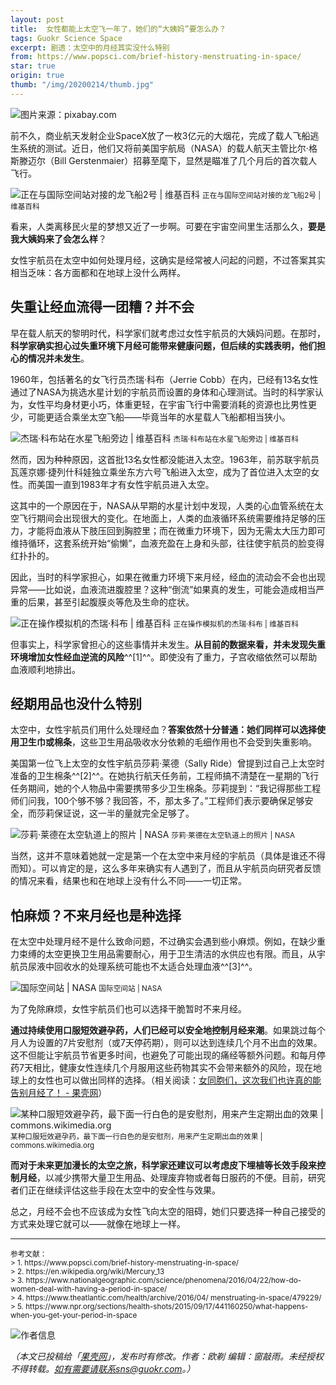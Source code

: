 ```yaml
---
layout: post
title:  女性都能上太空飞一年了，她们的“大姨妈”要怎么办？
tags: Guokr Science Space
excerpt: 剧透：太空中的月经其实没什么特别
from: https://www.popsci.com/brief-history-menstruating-in-space/
star: true
origin: true
thumb: "/img/20200214/thumb.jpg"
---
```


![图片来源：pixabay.com]({{site.cdn}}/img/20200214/001.jpg)

前不久，商业航天发射企业SpaceX放了一枚3亿元的大烟花，完成了载人飞船逃生系统的测试。近日，他们又将前美国宇航局（NASA）的载人航天主管比尔·格斯滕迈尔（Bill Gerstenmaier）招募至麾下，显然是瞄准了几个月后的首次载人飞行。

![正在与国际空间站对接的龙飞船2号 | 维基百科]({{site.cdn}}/img/20200214/001.jpg)
<small>正在与国际空间站对接的龙飞船2号 | 维基百科</small>

看来，人类离移民火星的梦想又近了一步啊。可要在宇宙空间里生活那么久，**要是我大姨妈来了会怎么样**？

女性宇航员在太空中如何处理月经，这确实是经常被人问起的问题，不过答案其实相当乏味：<span class="hl">各方面都和在地球上没什么两样</span>。

## 失重让经血流得一团糟？并不会 

早在载人航天的黎明时代，科学家们就考虑过女性宇航员的大姨妈问题。在那时，**科学家确实担心过失重环境下月经可能带来健康问题，但后续的实践表明，他们担心的情况并未发生**。

1960年，包括著名的女飞行员杰瑞·科布（Jerrie Cobb）在内，已经有13名女性通过了NASA为挑选水星计划的宇航员而设置的身体和心理测试。当时的科学家认为，女性平均身材更小巧，体重更轻，在宇宙飞行中需要消耗的资源也比男性更少，可能更适合乘坐太空飞船——毕竟当年的水星载人飞船都相当狭小。

![杰瑞·科布站在水星飞船旁边 | 维基百科]({{site.cdn}}/img/20200214/003.jpg)
<small>杰瑞·科布站在水星飞船旁边 | 维基百科</small>

然而，因为种种原因，这首批13名女性都没能进入太空。1963年，前苏联宇航员瓦莲京娜·捷列什科娃独立乘坐东方六号飞船进入太空，成为了首位进入太空的女性。而美国一直到1983年才有女性宇航员进入太空。

这其中的一个原因在于，NASA从早期的水星计划中发现，人类的心血管系统在太空飞行期间会出现很大的变化。在地面上，人类的血液循环系统需要维持足够的压力，才能将血液从下肢压回到胸腔里；而在微重力环境下，因为无需太大压力即可维持循环，这套系统开始“偷懒”，血液充盈在上身和头部，往往使宇航员的脸变得红扑扑的。

因此，当时的科学家担心，如果在微重力环境下来月经，经血的流动会不会也出现异常——比如说，血液流进腹腔里？这种“倒流”如果真的发生，可能会造成相当严重的后果，甚至引起腹膜炎等危及生命的症状。

![正在操作模拟机的杰瑞·科布 | 维基百科]({{site.cdn}}/img/20200214/004.jpg)
<small>正在操作模拟机的杰瑞·科布 | 维基百科</small>

但事实上，科学家曾担心的这些事情并未发生。**从目前的数据来看，并未发现失重环境增加女性经血逆流的风险**^^[1]^^。即使没有了重力，子宫收缩依然可以帮助血液顺利地排出。

## 经期用品也没什么特别

太空中，女性宇航员们用什么处理经血？**答案依然十分普通：她们同样可以选择使用卫生巾或棉条**，这些卫生用品吸收水分依赖的毛细作用也不会受到失重影响。

美国第一位飞上太空的女性宇航员莎莉·莱德（Sally Ride）曾提到过自己上太空时准备的卫生棉条^^[2]^^。在她执行航天任务前，工程师搞不清楚在一星期的飞行任务期间，她的个人物品中需要携带多少卫生棉条。莎莉提到：“我记得那些工程师们问我，100个够不够？我回答，不，那太多了。”工程师们表示要确保足够安全，而莎莉保证说，这一半的量就完全足够了。

![莎莉·莱德在太空轨道上的照片 | NASA]({{site.cdn}}/img/20200214/005.jpg)
<small>莎莉·莱德在太空轨道上的照片 | NASA</small>

当然，这并不意味着她就一定是第一个在太空中来月经的宇航员（具体是谁还不得而知）。可以肯定的是，这么多年来确实有人遇到了，而且从宇航员向研究者反馈的情况来看，结果也和在地球上没有什么不同——一切正常。

## 怕麻烦？不来月经也是种选择 

在太空中处理月经不是什么致命问题，不过确实会遇到些小麻烦。例如，在缺少重力束缚的太空更换卫生用品需要耐心，用于卫生清洁的水供应也有限。而且，从宇航员尿液中回收水的处理系统可能也不太适合处理血液^^[3]^^。

![国际空间站 | NASA]({{site.cdn}}/img/20200214/006.jpg)
<small>国际空间站 | NASA</small>

<span class="hl">为了免除麻烦，女性宇航员们也可以选择干脆暂时不来月经</span>。

**通过持续使用口服短效避孕药，人们已经可以安全地控制月经来潮**。如果跳过每个月人为设置的7片安慰剂（或7天停药期），则可以达到连续几个月不出血的效果。这不但能让宇航员节省更多时间，也避免了可能出现的痛经等额外问题。和每月停药7天相比，健康女性连续几个月服用这些药物其实不会带来额外的风险，现在地球上的女性也可以做出同样的选择。（相关阅读：[女同胞们，这次我们也许真的能告别月经了！ - 果壳网](https://mp.weixin.qq.com/s?__biz=MTg1MjI3MzY2MQ==&mid=2651706017&idx=2&sn=9eb1178b6223733e93a2f558e8693a80&scene=21#wechat_redirect)）

![某种口服短效避孕药，最下面一行白色的是安慰剂，用来产生定期出血的效果 | commons.wikimedia.org]({{site.cdn}}/img/20200214/007.jpg)
<small>某种口服短效避孕药，最下面一行白色的是安慰剂，用来产生定期出血的效果 | commons.wikimedia.org</small>

**而对于未来更加漫长的太空之旅，科学家还建议可以考虑皮下埋植等长效手段来控制月经**，以减少携带大量卫生用品、处理废弃物或者每日服药的不便。目前，研究者们正在继续评估这些手段在太空中的安全性与效果。

总之，月经不会也不应该成为女性飞向太空的阻碍，她们只要选择一种自己接受的方式来处理它就可以——就像在地球上一样。

---
<small>
参考文献：<br>
> 1. https://www.popsci.com/brief-history-menstruating-in-space/ <br>
> 2. https://en.wikipedia.org/wiki/Mercury_13 <br>
> 3. https://www.nationalgeographic.com/science/phenomena/2016/04/22/how-do-women-deal-with-having-a-period-in-space/ <br>
> 4. https://www.theatlantic.com/health/archive/2016/04/ menstruating-in-space/479229/ <br>
> 5. https://www.npr.org/sections/health-shots/2015/09/17/441160250/what-happens-when-you-get-your-period-in-space <br>
</small>

![作者信息]({{site.cdn}}/img/20200214/author.png)

_（本文已投稿给「[果壳网](https://mp.weixin.qq.com/s?__biz=MTg1MjI3MzY2MQ==&mid=2651723520&idx=1&sn=b50dde17903a4520e8dc4ed16c82edef&chksm=5da233926ad5ba8474760cd9ced7f286b2f1db3f9afcdccf559346c5c5d65e6077504a3297b6&mpshare=1&scene=1&srcid=&sharer_sharetime=1583378130024&sharer_shareid=a48de0c3d1189e25e378906db559509f#rd)」，发布时有修改。作者：欧剃 编辑：窗敲雨。未经授权不得转载。如有需要请联系sns@guokr.com。）_